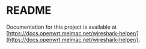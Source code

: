 # README

Documentation for this project is available at [https://docs.openwrt.melmac.net/wireshark-helper/](https://docs.openwrt.melmac.net/wireshark-helper/).
